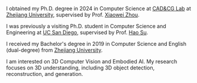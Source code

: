 I obtained my Ph.D. degree in 2024 in Computer Science at
[CAD&CG Lab](http://www.cad.zju.edu.cn/)
at [Zhejiang University](http://www.zju.edu.cn/english/),
supervised by Prof. [Xiaowei Zhou](http://xzhou.me/).

I was previously a visiting Ph.D. student in Computer Science and Engineering
at [UC San Diego](https://ucsd.edu/), supervised by
Prof. [Hao Su](http://ai.ucsd.edu/~haosu/).

I received my Bachelor's degree in 2019 in Computer Science and
English (dual-degree) from [Zhejiang University](http://www.zju.edu.cn/english/).

I am interested on 3D Computer Vision and Embodied AI. My research focuses on 3D
understanding, including 3D object detection, reconstruction, and generation.